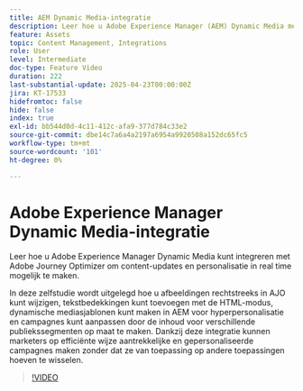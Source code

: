 ```yaml
---
title: AEM Dynamic Media-integratie
description: Leer hoe u Adobe Experience Manager (AEM) Dynamic Media met Adobe Journey Optimizer (AJO) integreert om realtime content-updates en personalisatie mogelijk te maken.
feature: Assets
topic: Content Management, Integrations
role: User
level: Intermediate
doc-type: Feature Video
duration: 222
last-substantial-update: 2025-04-23T00:00:00Z
jira: KT-17533
hidefromtoc: false
hide: false
index: true
exl-id: bb544d0d-4c11-412c-afa9-377d784c33e2
source-git-commit: dbe14c7a6a4a2197a6954a9920508a152dc65fc5
workflow-type: tm+mt
source-wordcount: '101'
ht-degree: 0%

---
```


# Adobe Experience Manager Dynamic Media-integratie

Leer hoe u Adobe Experience Manager Dynamic Media kunt integreren met Adobe Journey Optimizer om content-updates en personalisatie in real time mogelijk te maken.

In deze zelfstudie wordt uitgelegd hoe u afbeeldingen rechtstreeks in AJO kunt wijzigen, tekstbedekkingen kunt toevoegen met de HTML-modus, dynamische mediasjablonen kunt maken in AEM voor hyperpersonalisatie en campagnes kunt aanpassen door de inhoud voor verschillende publiekssegmenten op maat te maken. Dankzij deze integratie kunnen marketers op efficiënte wijze aantrekkelijke en gepersonaliseerde campagnes maken zonder dat ze van toepassing op andere toepassingen hoeven te wisselen.

>[!VIDEO](https://video.tv.adobe.com/v/3457695/?learn=on&enablevpops)
